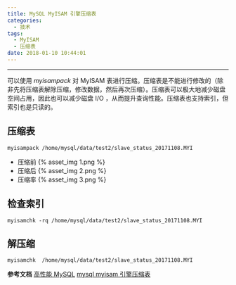 ```yaml
---
title: MySQL MyISAM 引擎压缩表
categories:
  - 技术
tags:
  - MyISAM
  - 压缩表
date: 2018-01-10 10:44:01
---
```


---

可以使用 _myisampack_ 对 MyISAM 表进行压缩。压缩表是不能进行修改的（除非先将压缩表解除压缩，修改数据，然后再次压缩）。压缩表可以极大地减少磁盘空间占用，因此也可以减少磁盘 I/O ，从而提升查询性能。压缩表也支持索引，但索引也是只读的。

## 压缩表

```
myisampack /home/mysql/data/test2/slave_status_20171108.MYI
```

<!-- more -->

- 压缩前
  {% asset_img 1.png %}
- 压缩后
  {% asset_img 2.png %}
- 压缩率
  {% asset_img 3.png %}

## 检查索引

```
myisamchk -rq /home/mysql/data/test2/slave_status_20171108.MYI
```

## 解压缩

```
myisamchk  /home/mysql/data/test2/slave_status_20171108.MYI
```

**参考文档**
[高性能 MySQL](https://book.douban.com/subject/23008813/)
[mysql myisam 引擎压缩表](https://www.phpsong.com/1051.html)
